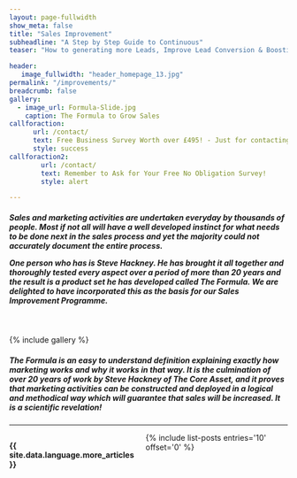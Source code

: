 ```yaml
---
layout: page-fullwidth
show_meta: false
title: "Sales Improvement"
subheadline: "A Step by Step Guide to Continuous"
teaser: "How to generating more Leads, Improve Lead Conversion & Boosting Sales."

header:
   image_fullwidth: "header_homepage_13.jpg"
permalink: "/improvements/"
breadcrumb: false
gallery:
  - image_url: Formula-Slide.jpg
    caption: The Formula to Grow Sales
callforaction:
      url: /contact/
      text: Free Business Survey Worth over £495! - Just for contacting Us! Click Here!
      style: success
callforaction2:
        url: /contact/
        text: Remember to Ask for Your Free No Obligation Survey!
        style: alert

---
```

<h5>Sales and marketing activities are undertaken everyday by thousands of people.  Most if not all will have a well developed instinct for what needs to be done next in the sales process and yet the majority could not accurately document the entire process.

  One person who has is Steve Hackney.  He has brought it all together and thoroughly tested every aspect over a period of more than 20 years and the result is a product set he has developed called The Formula.  We are delighted to have incorporated this as the basis for our Sales Improvement Programme.</h5>
<br>


 {% include gallery %}


<h5>The Formula is an easy to understand definition explaining exactly how marketing works and why it works in that way.  It is the culmination of over 20 years of work by Steve Hackney of The Core Asset, and it proves that marketing activities can be constructed and deployed in a logical and methodical way which will guarantee that sales will be increased.  It is a scientific revelation!</h5>




<hr>
 <!-- Display list of blog posts - marketing components -->
<div class="medium-6 columns">
        <p><strong>{{ site.data.language.more_articles }}</strong></p>
        {% include list-posts entries='10' offset='0' %}
</div><!-- /.medium-7.columns -->
